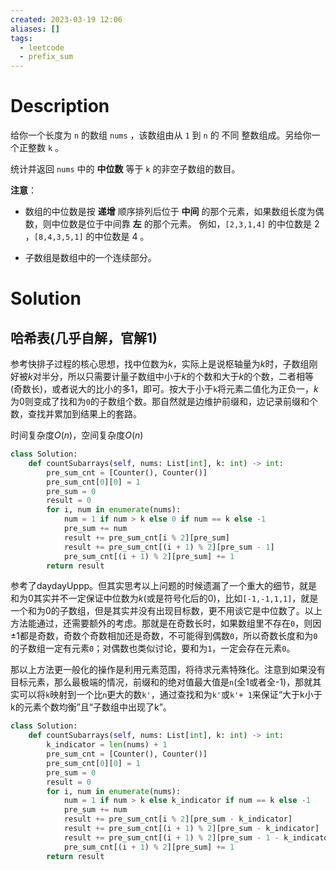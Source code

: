 ```yaml
---
created: 2023-03-19 12:06
aliases: []
tags:
  - leetcode
  - prefix_sum 
---
```


# Description

给你一个长度为 `n` 的数组 `nums` ，该数组由从 `1` 到 `n` 的 不同 整数组成。另给你一个正整数 `k` 。

统计并返回 `nums` 中的 **中位数** 等于 `k` 的非空子数组的数目。

**注意**：

* 数组的中位数是按 **递增** 顺序排列后位于 **中间** 的那个元素，如果数组长度为偶数，则中位数是位于中间靠 **左** 的那个元素。
        例如，`[2,3,1,4]` 的中位数是 2 ，`[8,4,3,5,1]` 的中位数是 4 。

* 子数组是数组中的一个连续部分。

# Solution

## 哈希表(几乎自解，官解1)

参考快排子过程的核心思想，找中位数为$k$，实际上是说枢轴量为$k$时，子数组刚好被$k$对半分，所以只需要计量子数组中小于$k$的个数和大于$k$的个数，二者相等(奇数长)，或者说大的比小的多1，即可。按大于小于`k`将元素二值化为正负一，$k$为0则变成了找和为`0`的子数组个数。那自然就是边维护前缀和，边记录前缀和个数，查找并累加到结果上的套路。

时间复杂度$O(n)$，空间复杂度$O(n)$

```python
class Solution:
    def countSubarrays(self, nums: List[int], k: int) -> int:
        pre_sum_cnt = [Counter(), Counter()]
        pre_sum_cnt[0][0] = 1
        pre_sum = 0
        result = 0
        for i, num in enumerate(nums):
            num = 1 if num > k else 0 if num == k else -1
            pre_sum += num
            result += pre_sum_cnt[i % 2][pre_sum]
            result += pre_sum_cnt[(i + 1) % 2][pre_sum - 1]
            pre_sum_cnt[(i + 1) % 2][pre_sum] += 1
        return result
```

参考了daydayUppp。但其实思考以上问题的时候遗漏了一个重大的细节，就是和为0其实并不一定保证中位数为$k$(或是符号化后的$0$)，比如`[-1,-1,1,1]`，就是一个和为$0$的子数组，但是其实并没有出现目标数，更不用谈它是中位数了。以上方法能通过，还需要额外的考虑。那就是在奇数长时，如果数组里不存在`0`，则因$\pm 1$都是奇数，奇数个奇数相加还是奇数，不可能得到偶数`0`，所以奇数长度和为`0`的子数组一定有元素`0`；对偶数也类似讨论，要和为`1`，一定会存在元素`0`。

那以上方法更一般化的操作是利用元素范围，将待求元素特殊化。注意到如果没有目标元素，那么最极端的情况，前缀和的绝对值最大值是`n`(全1或者全-1)，那就其实可以将`k`映射到一个比`n`更大的数`k'`，通过查找和为`k'`或`k'+ 1`来保证“大于k小于k的元素个数均衡”且“子数组中出现了k”。

```python
class Solution:
    def countSubarrays(self, nums: List[int], k: int) -> int:
        k_indicator = len(nums) + 1
        pre_sum_cnt = [Counter(), Counter()]
        pre_sum_cnt[0][0] = 1
        pre_sum = 0
        result = 0
        for i, num in enumerate(nums):
            num = 1 if num > k else k_indicator if num == k else -1
            pre_sum += num
            result += pre_sum_cnt[i % 2][pre_sum - k_indicator]
            result += pre_sum_cnt[(i + 1) % 2][pre_sum - k_indicator]
            result += pre_sum_cnt[(i + 1) % 2][pre_sum - 1 - k_indicator]
            pre_sum_cnt[(i + 1) % 2][pre_sum] += 1
        return result
```
